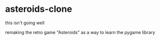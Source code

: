 # asteroids-clone
this isn't going well

remaking the retro game "Asteroids" as a way to learn the pygame library